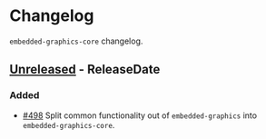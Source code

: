 # Changelog

`embedded-graphics-core` changelog.

<!-- next-header -->

## [Unreleased] - ReleaseDate

### Added

- [#498](https://github.com/embedded-graphics/embedded-graphics/pull/498) Split common functionality out of `embedded-graphics` into `embedded-graphics-core`.


<!-- next-url -->

[unreleased]: https://github.com/embedded-graphics/embedded-graphics/compare/embedded-graphics-v0.7.0-alpha.1...HEAD
